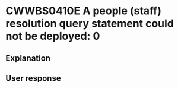 # CWWBS0410E A people (staff) resolution query statement could not be deployed: 0

## Explanation

## User response